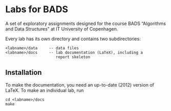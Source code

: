 Labs for BADS
=============

A set of exploratory assignments designed for the course BADS
“Algorithms and Data Structures” at IT University of Copenhagen.

Every lab has its own directory and contains two subdirectories:

    <labname>/data     -- data files
    <labname>/docs     -- lab documentation (LaTeX), including a
                          report skeleton

Installation
------------

To make the documentation, you need an up-to-date (2012) version of
LaTeX. To make an individual lab, run

    cd <labname>/docs
    make
